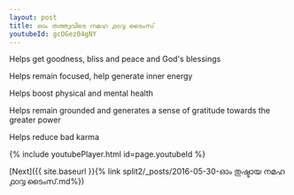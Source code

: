 ```yaml
---
layout: post
title: ഓം തത്ത്വവിടെ നമഹ ൧൦൮ ടൈംസ്
youtubeId: gcOGez04gNY
---
```

 
 
Helps get goodness, bliss and peace and God's blessings
 
Helps remain focused, help generate inner energy 
 
Helps boost physical and mental health 
 
Helps remain grounded and generates a sense of gratitude towards the greater power 
 
Helps reduce bad karma
 
 
 
 


{% include youtubePlayer.html id=page.youtubeId %}
 
[Next]({{ site.baseurl }}{% link  split2/_posts/2016-05-30-ഓം തുഷ്ടായ നമഹ ൧൦൮ ടൈംസ്.md%})
 
